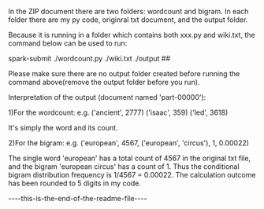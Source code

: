 In the ZIP document there are two folders: wordcount and bigram.
In each folder there are my py code, originral txt document, and the output folder.

Because it is running in a folder which contains both xxx.py and wiki.txt, the command below can be used to run:

spark-submit ./wordcount.py ./wiki.txt ./output ##

Please make sure there are no output folder created before running the command above(remove the output folder before you run).

Interpretation of the output (document named 'part-00000'):

1)For the wordcount: 
e.g.
('ancient', 2777)
('isaac', 359)
('led', 3618)

It's simply the word and its count.

2)For the bigram: 
e.g.
('european', 4567, ('european', 'circus'), 1, 0.00022)

The single word 'european' has a total count of 4567 in the original txt file, and the bigram 'european circus' has a count of 1. Thus the conditional bigram distribution frequency is 1/4567 = 0.00022. The calculation outcome has been rounded to 5 digits in my code.

-*--*-this-is-the-end-of-the-readme-file-*--*-
